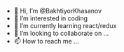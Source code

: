 - 👋 Hi, I’m @BakhtiyorKhasanov
- 👀 I’m interested in coding
- 🌱 I’m currently learning react/redux
- 💞️ I’m looking to collaborate on ...
- 📫 How to reach me ...

<!---
BakhtiyorKhasanov/BakhtiyorKhasanov is a ✨ special ✨ repository because its `README.md` (this file) appears on your GitHub profile.
You can click the Preview link to take a look at your changes.
--->
